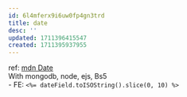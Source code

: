 ```yaml
---
id: 6l4mferx9i6uw0fp4gn3trd
title: date
desc: ''
updated: 1711396415547
created: 1711395937955
---
```

ref: [mdn Date]( https://developer.mozilla.org/en-US/docs/Web/JavaScript/Reference/Global_Objects/Date)  
With mongodb, node, ejs, Bs5  
    - FE: `<%= dateField.toISOString().slice(0, 10) %>`